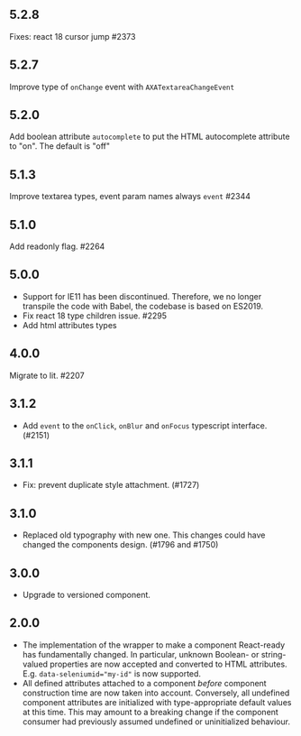 ## 5.2.8

Fixes: react 18 cursor jump #2373

## 5.2.7

Improve type of `onChange` event with `AXATextareaChangeEvent`

## 5.2.0

Add boolean attribute `autocomplete` to put the HTML autocomplete attribute to "on". The default is "off"

## 5.1.3

Improve textarea types, event param names always `event` #2344

## 5.1.0

Add readonly flag. #2264

## 5.0.0

- Support for IE11 has been discontinued. Therefore, we no longer transpile the code with Babel, the codebase is based on ES2019.
- Fix react 18 type children issue. #2295
- Add html attributes types

## 4.0.0

Migrate to lit. #2207

## 3.1.2

- Add `event` to the `onClick`, `onBlur` and `onFocus` typescript interface. (#2151)

## 3.1.1

- Fix: prevent duplicate style attachment. (#1727)

## 3.1.0

- Replaced old typography with new one. This changes could have changed the components design. (#1796 and #1750)

## 3.0.0

- Upgrade to versioned component.

## 2.0.0

- The implementation of the wrapper to make a component React-ready has
  fundamentally changed. In particular, unknown Boolean- or
  string-valued properties are now accepted and converted to HTML
  attributes. E.g. `data-seleniumid="my-id"` is now supported.
- All defined attributes attached to a component _before_ component
  construction time are now taken into account. Conversely, all undefined
  component attributes are initialized with type-appropriate default
  values at this time. This may amount to a breaking change if the
  component consumer had previously assumed undefined or uninitialized
  behaviour.
